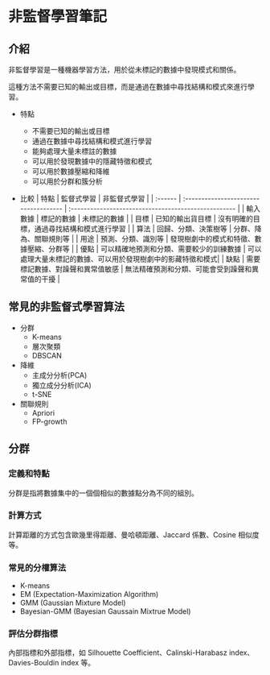 # 非監督學習筆記

## 介紹

非監督學習是一種機器學習方法，用於從未標記的數據中發現模式和關係。<br>

這種方法不需要已知的輸出或目標，而是通過在數據中尋找結構和模式來進行學習。

- 特點

  - 不需要已知的輸出或目標
  - 通過在數據中尋找結構和模式進行學習
  - 能夠處理大量未標註的數據
  - 可以用於發現數據中的隱藏特徵和模式
  - 可以用於數據壓縮和降維
  - 可以用於分群和簇分析

- 比較
  | 特點 | 監督式學習 | 非監督式學習 |
  | :------ | :------------------------------------ | :--------------------------------------------------- |
  | 輸入數據 | 標記的數據 | 未標記的數據 |
  | 目標 | 已知的輸出貨目標 | 沒有明確的目標，通過尋找結構和模式進行學習 |
  | 算法 | 回歸、分類、決策樹等 | 分群、降為、關聯規則等 |
  | 用途 | 預測、分類、識別等 | 發現樹劇中的模式和特徵、數據壓縮、分群等 |
  | 優點 | 可以精確地預測和分類、需要較少的訓練數據 | 可以處理大量未標記的數據、可以用於發現樹劇中的影藏特徵和模式|
  | 缺點 | 需要標記數據、對躁聲和異常值敏感 | 無法精確預測和分類、可能會受到躁聲和異常值的干擾 |

## 常見的非監督式學習算法

- 分群
  - K-means
  - 層次聚類
  - DBSCAN
- 降維
  - 主成分分析(PCA)
  - 獨立成分分析(ICA)
  - t-SNE
- 關聯規則
  - Apriori
  - FP-growth

## 分群

### 定義和特點

分群是指將數據集中的一個個相似的數據點分為不同的組別。

### 計算方式

計算距離的方式包含歐幾里得距離、曼哈頓距離、Jaccard 係數、Cosine 相似度等。

### 常見的分權算法

- K-means
- EM (Expectation-Maximization Algorithm)
- GMM (Gaussian Mixture Model)
- Bayesian-GMM (Bayesian Gaussain Mixtrue Model)

### 評估分群指標

內部指標和外部指標，如 Silhouette Coefficient、Calinski-Harabasz index、Davies-Bouldin index 等。
